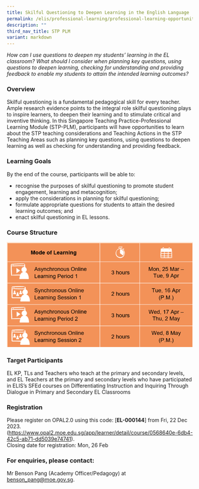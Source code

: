 ```yaml
---
title: Skilful Questioning to Deepen Learning in the English Language
permalink: /elis/professional-learning/professional-learning-opportunities/skilful-questioning-deepen-learning/
description: ""
third_nav_title: STP PLM
variant: markdown
---
```

<em>  How can I use questions to deepen my students’ learning in the EL classroom? What should I consider when planning key questions, using questions to deepen learning, checking for understanding and providing feedback to enable my students to attain the intended learning outcomes?</em>

### Overview
 
Skilful questioning is a fundamental pedagogical skill for every teacher. Ample research evidence points to the integral role skilful questioning plays to inspire learners, to deepen their learning and to stimulate critical and inventive thinking. In this Singapore Teaching Practice-Professional Learning Module (STP-PLM), participants will have opportunities to learn about the STP teaching considerations and Teaching Actions in the STP Teaching Areas such as planning key questions, using questions to deepen learning as well as checking for understanding and providing feedback.

### Learning Goals

By the end of the course, participants will be able to:

*   recognise the purposes of skilful questioning to promote student engagement, learning and metacognition;
*   apply the considerations in planning for skilful questioning;
*   formulate appropriate questions for students to attain the desired learning outcomes; and
*   enact skilful questioning in EL lessons.

### Course Structure

![](/images/stp-plm.PNG)

		 
### Target Participants
EL KP, TLs and Teachers who teach at the primary and secondary levels, and EL Teachers at the primary and secondary levels who have participated in ELIS’s SFEd courses on Differentiating Instruction and Inquiring Through Dialogue in Primary and Secondary EL Classrooms

### Registration

Please register on&nbsp;OPAL2.0&nbsp;using this code:&nbsp;[**EL-000144**] from Fri, 22 Dec 2023. (https://www.opal2.moe.edu.sg/app/learner/detail/course/0568640e-6db4-42c5-ab71-dd5039e74741).  
Closing date for registration: Mon, 26 Feb

### For enquiries, please contact:
Mr Benson Pang (Academy Officer/Pedagogy) at 
<a href="mailto:benson_pang@moe.gov.sg">benson_pang@moe.gov.sg.</a>